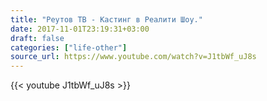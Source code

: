```yaml
---
title: "Реутов ТВ - Кастинг в Реалити Шоу."
date: 2017-11-01T23:19:31+03:00
draft: false
categories: ["life-other"]
source_url: https://www.youtube.com/watch?v=J1tbWf_uJ8s
---
```

<div class="row">
  <div class="col-sm-6">
    {{< youtube J1tbWf_uJ8s >}}
  </div>
</div>
<!--more-->
